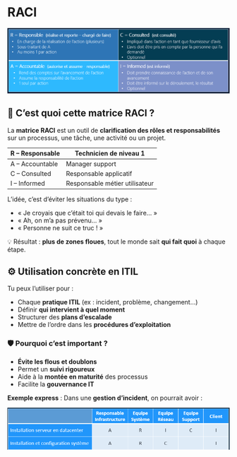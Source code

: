 # RACI

![](../../media/Cours-Intro-ITIL4-V2-6-BONUS-image1.png)


## **🧩 C’est quoi cette matrice RACI ?**

La **matrice RACI** est un outil de **clarification des rôles et responsabilités** sur un processus, une tâche, une activité ou un projet.

| R – Responsable | Technicien de niveau 1         |
|-------|------------|
| A – Accountable | Manager support                |
| C – Consulted   | Responsable applicatif         |
| I – Informed    | Responsable métier utilisateur |

L’idée, c’est d’éviter les situations du type :

- « Je croyais que c’était toi qui devais le faire… »
- « Ah, on m’a pas prévenu... »
- « Personne ne suit ce truc ! »

💡 Résultat : **plus de zones floues**, tout le monde sait **qui fait quoi** à chaque étape.



## **⚙️ Utilisation concrète en ITIL**

Tu peux l’utiliser pour :

- Chaque **pratique ITIL** (ex : incident, problème, changement…)
- Définir **qui intervient à quel moment**
- Structurer des **plans d’escalade**
- Mettre de l’ordre dans les **procédures d’exploitation**

### **🛡️ Pourquoi c’est important ?**

- **Évite les flous et doublons**
- Permet un **suivi rigoureux**
- Aide à la **montée en maturité** des processus
- Facilite la **gouvernance IT**



**Exemple express** : Dans une **gestion d’incident**, on pourrait avoir :

![](../../media/Cours-Intro-ITIL4-V2-6-BONUS-image2.png)





